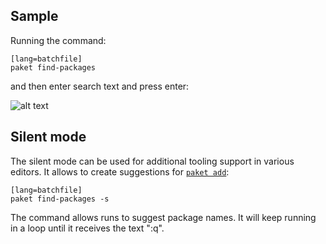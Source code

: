 ## Sample

Running the command:

    [lang=batchfile]
    paket find-packages

and then enter search text and press enter:

![alt text](img/paket-find-packages.png "paket find-packages command")

## Silent mode

The silent mode can be used for additional tooling support in various editors. It allows to create suggestions for [`paket add`](paket-add.html):

    [lang=batchfile]
    paket find-packages -s

The command allows runs to suggest package names. It will keep running in a loop until it receives the text ":q".
